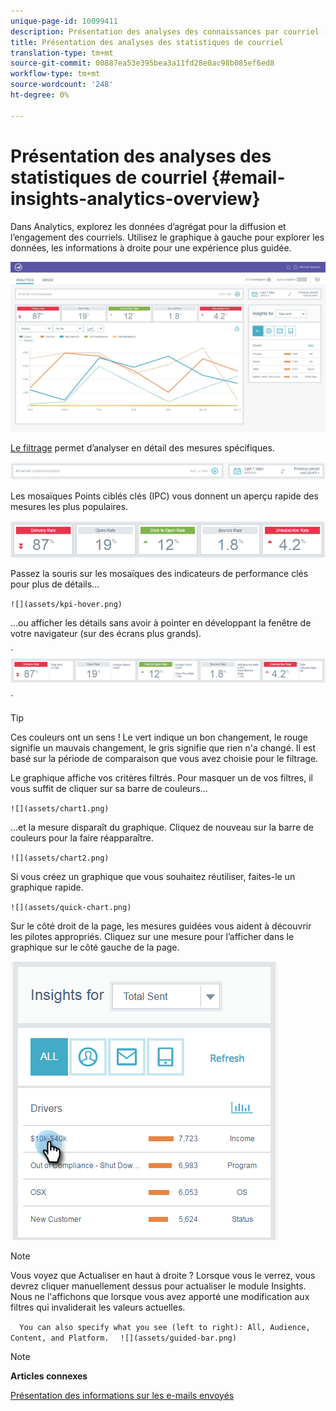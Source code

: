 ```yaml
---
unique-page-id: 10099411
description: Présentation des analyses des connaissances par courriel - Documentation sur le marketing - Documentation sur le produit
title: Présentation des analyses des statistiques de courriel
translation-type: tm+mt
source-git-commit: 00887ea53e395bea3a11fd28e0ac98b085ef6ed8
workflow-type: tm+mt
source-wordcount: '248'
ht-degree: 0%

---
```



# Présentation des analyses des statistiques de courriel {#email-insights-analytics-overview}

Dans Analytics, explorez les données d’agrégat pour la diffusion et l’engagement des courriels. Utilisez le graphique à gauche pour explorer les données, les informations à droite pour une expérience plus guidée.

![](assets/emailanalytics-1.jpg)

[Le filtrage](filtering-in-email-insights.md) permet d’analyser en détail des mesures spécifiques.

![](assets/filter-field.png)

Les mosaïques Points ciblés clés (IPC) vous donnent un aperçu rapide des mesures les plus populaires.

![](assets/kpi.png)

Passez la souris sur les mosaïques des indicateurs de performance clés pour plus de détails...

` ![](assets/kpi-hover.png)  
`

...ou afficher les détails sans avoir à pointer en développant la fenêtre de votre navigateur (sur des écrans plus grands).

` ![](assets/kpi-wide.png)

`

>[!TIP]
>
>Ces couleurs ont un sens ! Le vert indique un bon changement, le rouge signifie un mauvais changement, le gris signifie que rien n&#39;a changé. Il est basé sur la période de comparaison que vous avez choisie pour le filtrage.

Le graphique affiche vos critères filtrés. Pour masquer un de vos filtres, il vous suffit de cliquer sur sa barre de couleurs...

` ![](assets/chart1.png)  
`

...et la mesure disparaît du graphique. Cliquez de nouveau sur la barre de couleurs pour la faire réapparaître.

` ![](assets/chart2.png)  
`

Si vous créez un graphique que vous souhaitez réutiliser, faites-le un graphique [](email-insights-quick-charts.md)rapide.

` ![](assets/quick-chart.png)  
`

Sur le côté droit de la page, les mesures guidées vous aident à découvrir les pilotes appropriés. Cliquez sur une mesure pour l’afficher dans le graphique sur le côté gauche de la page.

![](assets/guided-metrics-ps.png)

>[!NOTE]
>
>Vous voyez que Actualiser en haut à droite ? Lorsque vous le verrez, vous devrez cliquer manuellement dessus pour actualiser le module Insights. Nous ne l&#39;affichons que lorsque vous avez apporté une modification aux filtres qui invaliderait les valeurs actuelles.

`  
You can also specify what you see (left to right): All, Audience, Content, and Platform.  
`  ` ![](assets/guided-bar.png)  
`

>[!NOTE]
>
>**Articles connexes**
>
>[Présentation des informations sur les e-mails envoyés](email-insights-sends-overview.md)

